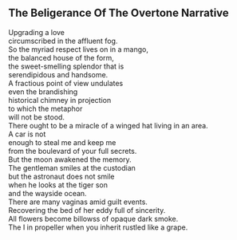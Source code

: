 The Beligerance Of The Overtone Narrative
-----------------------------------------
Upgrading a love  
circumscribed in the affluent fog.  
So the myriad respect lives on in a mango,  
the balanced house of the form,  
the sweet-smelling splendor that is  
serendipidous and handsome.  
A fractious point of view undulates  
even the brandishing  
historical chimney in projection  
to which the metaphor  
will not be stood.  
There ought to be a miracle of a winged hat living in an area.  
A car is not  
enough to steal me and keep me  
from the boulevard of your full secrets.  
But the moon awakened the memory.  
The gentleman smiles at the custodian  
but the astronaut does not smile  
when he looks at the tiger son  
and the wayside ocean.  
There are many vaginas amid guilt events.  
Recovering the bed of her eddy full of sincerity.  
All flowers become billowss of opaque dark smoke.  
The I in propeller when you inherit rustled like a grape.  
